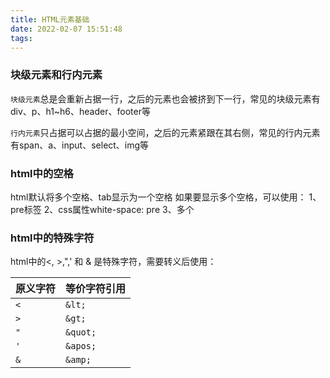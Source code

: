 ```yaml
---
title: HTML元素基础
date: 2022-02-07 15:51:48
tags:
---
```

### 块级元素和行内元素
`块级元素`总是会重新占据一行，之后的元素也会被挤到下一行，常见的块级元素有div、p、h1~h6、header、footer等

`行内元素`只占据可以占据的最小空间，之后的元素紧跟在其右侧，常见的行内元素有span、a、input、select、img等

### html中的空格
html默认将多个空格、tab显示为一个空格
如果要显示多个空格，可以使用：
1、pre标签
2、css属性white-space: pre
3、多个&nbsp;

### html中的特殊字符
html中的<, >,",' 和 & 是特殊字符，需要转义后使用：

| 原义字符 | 等价字符引用 |
| ----- | ----- |
| `<` | `&lt;`|
| `>` | `&gt;` |
| `"` | `&quot;` |
| `'` | `&apos;` |
| `&` | `&amp;` |
